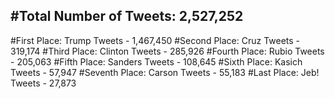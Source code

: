 #Total Number of Tweets: 2,527,252 
---
#First Place: Trump Tweets - 1,467,450
#Second Place: Cruz Tweets - 319,174
#Third Place: Clinton Tweets - 285,926
#Fourth Place: Rubio Tweets - 205,063
#Fifth Place: Sanders Tweets - 108,645
#Sixth Place: Kasich Tweets - 57,947
#Seventh Place: Carson Tweets - 55,183
#Last Place: Jeb! Tweets - 27,873
